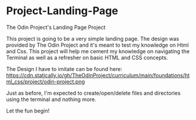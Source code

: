 # Project-Landing-Page
The Odin Project's Landing Page Project

This project is going to be a very simple landing page.
The design was provided by The Odin Project and it's meant to test my knowledge on Html and Css.
This project will help me cement my knowledge on navigating the Terminal as well as a refresher on basic HTML and CSS concepts.

The Design I have to imitate can be found here:
https://cdn.statically.io/gh/TheOdinProject/curriculum/main/foundations/html_css/project/odin-project.png

Just as before, I'm expected to create/open/delete files and directories using the terminal and nothing more.

Let the fun begin!